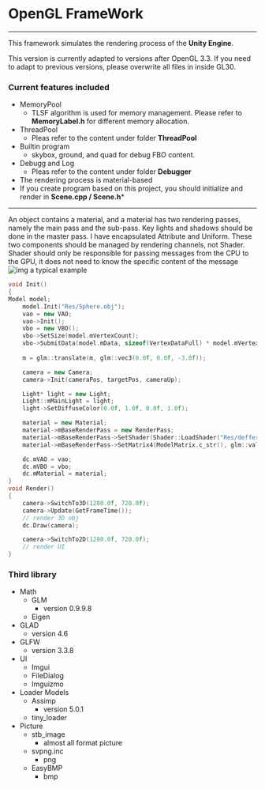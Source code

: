 # OpenGL FrameWork 
---
This framework simulates the rendering process of the **Unity Engine**.

This version is currently adapted to versions after OpenGL 3.3. If you need to adapt to previous versions, please overwrite all files in inside GL30.

### Current features included
- MemoryPool
  - TLSF algorithm is used for memory management. Please refer to **MemoryLabel.h** for different memory allocation.
- ThreadPool
  -  Pleas refer to the content under folder **ThreadPool**
- Builtin program
  - skybox, ground, and quad for debug FBO content.
- Debugg and Log
  - Pleas refer to the content under folder **Debugger**
- The rendering process is material-based
- If you create program based on this project, you should initialize and render in **Scene.cpp / Scene.h***
----
An object contains a material, and a material has two rendering passes, namely the main pass and the sub-pass. Key lights and shadows should be done in the master pass. I have encapsulated Attribute and Uniform. These two components should be managed by rendering channels, not Shader. Shader should only be responsible for passing messages from the CPU to the GPU, it does not need to know the specific content of the message
![img](https://cdn.jsdelivr.net/gh/YosefQiuImg/Img@master/uPic/process.png)
a typical example
```c++
void Init()
{
Model model;
	model.Init("Res/Sphere.obj");
	vao = new VAO;
	vao->Init();
	vbo = new VBO();
	vbo->SetSize(model.mVertexCount);
	vbo->SubmitData(model.mData, sizeof(VertexDataFull) * model.mVertexCount);
	
	m = glm::translate(m, glm::vec3(0.0f, 0.0f, -3.0f));

	camera = new Camera;
	camera->Init(cameraPos, targetPos, cameraUp);

	Light* light = new Light;
	Light::mMainLight = light;
	light->SetDiffuseColor(0.0f, 1.0f, 0.0f, 1.0f);

	material = new Material;
	material->mBaseRenderPass = new RenderPass;
	material->mBaseRenderPass->SetShader(Shader::LoadShader("Res/deffer_light", "Res/test_light.vs", "Res/DefferedPosition.fs"));
	material->mBaseRenderPass->SetMatrix4(ModelMatrix.c_str(), glm::value_ptr(m));

	dc.mVAO = vao;
	dc.mVBO = vbo;
	dc.mMaterial = material;
}
void Render()
{
    camera->SwitchTo3D(1280.0f, 720.0f);
	camera->Update(GetFrameTime());
	// render 3D obj
	dc.Draw(camera);

    camera->SwitchTo2D(1280.0f, 720.0f);
    // render UI
}
```

### Third library
- Math
  - GLM
    - version 0.9.9.8
  - Eigen
- GLAD
  - version 4.6
- GLFW
  - version 3.3.8
- UI
  - Imgui
  - FileDialog
  - Imguizmo
- Loader Models
  - Assimp
    - version 5.0.1
  - tiny_loader
- Picture
  - stb_image
    - almost all format picture
  - svpng.inc
    - png
  - EasyBMP
    - bmp

